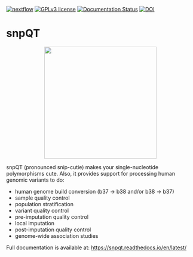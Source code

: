 [![nextflow](https://img.shields.io/badge/nextflow-%E2%89%A520.10.0-brightgreen.svg)](http://nextflow.io)
[![GPLv3 license](https://img.shields.io/badge/License-GPLv3-blue.svg)](http://perso.crans.org/besson/LICENSE.html)
[![Documentation Status](https://readthedocs.org/projects/ansicolortags/badge/?version=latest)](https://snpqt.readthedocs.io/en/latest/)
[![DOI](https://zenodo.org/badge/227099400.svg)](https://zenodo.org/badge/latestdoi/227099400)

# snpQT

<p align="center">
  <a href="https://snpqt.readthedocs.io/en/latest/">
  <img width="300" height="300" src="https://raw.githubusercontent.com/nebfield/snpQT/master/docs/img/logo.png">
  </a>
</p>

snpQT (pronounced snip-cutie) makes your single-nucleotide polymorphisms cute. Also, it provides support for processing human genomic variants to do:
* human genome build conversion (b37 -> b38 and/or b38 -> b37)
* sample quality control
* population stratification
* variant quality control
* pre-imputation quality control
* local imputation
* post-imputation quality control
* genome-wide association studies

Full documentation is available at: https://snpqt.readthedocs.io/en/latest/
